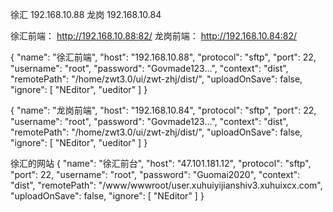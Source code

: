 徐汇 192.168.10.88
龙岗 192.168.10.84


徐汇前端： http://192.168.10.88:82/
龙岗前端： http://192.168.10.84:82/



{
    "name": "徐汇前端",
    "host": "192.168.10.88",
    "protocol": "sftp",
    "port": 22,
    "username": "root",
    "password": "Govmade123...",
    "context": "dist",
    "remotePath": "/home/zwt3.0/ui/zwt-zhj/dist/",
    "uploadOnSave": false,
    "ignore": [
        "NEditor",
        "ueditor"
    ]
}



{
    "name": "龙岗前端",
    "host": "192.168.10.84",
    "protocol": "sftp",
    "port": 22,
    "username": "root",
    "password": "Govmade123...",
    "context": "dist",
    "remotePath": "/home/zwt3.0/ui/zwt-zhj/dist/",
    "uploadOnSave": false,
    "ignore": [
        "NEditor",
        "ueditor"
    ]
}


徐汇的网站
{
    "name": "徐汇前台",
    "host": "47.101.181.12",
    "protocol": "sftp",
    "port": 22,
    "username": "root",
    "password": "Guomai2020",
    "context": "dist",
    "remotePath": "/www/wwwroot/user.xuhuiyijianshiv3.xuhuixcx.com",
    "uploadOnSave": false,
    "ignore": [
        "NEditor"
    ]
}